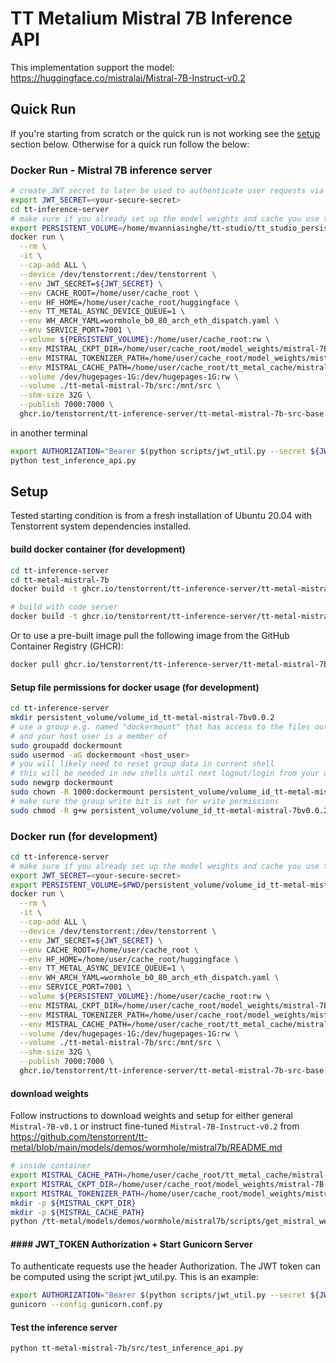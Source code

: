 # TT Metalium Mistral 7B Inference API

This implementation support the model: https://huggingface.co/mistralai/Mistral-7B-Instruct-v0.2

## Quick Run

If you're starting from scratch or the quick run is not working see the [setup](#setup) section below. Otherwise for a quick run follow the below:


### Docker Run - Mistral 7B inference server
```bash
# create JWT secret to later be used to authenticate user requests via the decoding of Authorization
export JWT_SECRET=<your-secure-secret>
cd tt-inference-server
# make sure if you already set up the model weights and cache you use the correct persistent volume
export PERSISTENT_VOLUME=/home/mvanniasinghe/tt-studio/tt_studio_persistent_volume/volume_id_tt-metal-mistral-7bv0.0.2
docker run \
  --rm \
  -it \
  --cap-add ALL \
  --device /dev/tenstorrent:/dev/tenstorrent \
  --env JWT_SECRET=${JWT_SECRET} \
  --env CACHE_ROOT=/home/user/cache_root \
  --env HF_HOME=/home/user/cache_root/huggingface \
  --env TT_METAL_ASYNC_DEVICE_QUEUE=1 \
  --env WH_ARCH_YAML=wormhole_b0_80_arch_eth_dispatch.yaml \
  --env SERVICE_PORT=7001 \
  --volume ${PERSISTENT_VOLUME}:/home/user/cache_root:rw \
  --env MISTRAL_CKPT_DIR=/home/user/cache_root/model_weights/mistral-7B-instruct-v0.2 \
  --env MISTRAL_TOKENIZER_PATH=/home/user/cache_root/model_weights/mistral-7B-instruct-v0.2 \
  --env MISTRAL_CACHE_PATH=/home/user/cache_root/tt_metal_cache/mistral-7B-instruct-v0.2 \
  --volume /dev/hugepages-1G:/dev/hugepages-1G:rw \
  --volume ./tt-metal-mistral-7b/src:/mnt/src \
  --shm-size 32G \
  --publish 7000:7000 \
  ghcr.io/tenstorrent/tt-inference-server/tt-metal-mistral-7b-src-base:v0.0.3-tt-metal-v0.52.0-rc33 

```
in another terminal
```bash
export AUTHORIZATION="Bearer $(python scripts/jwt_util.py --secret ${JWT_SECRET?ERROR env var JWT_SECRET must be set} encode '{"team_id": "tenstorrent", "token_id":"debug-test"}')"
python test_inference_api.py
```

## Setup

Tested starting condition is from a fresh installation of Ubuntu 20.04 with Tenstorrent system dependencies installed. 


#### build docker container (for development)

```bash
cd tt-inference-server
cd tt-metal-mistral-7b
docker build -t ghcr.io/tenstorrent/tt-inference-server/tt-metal-mistral-7b-src-base:v0.0.1-tt-metal-v0.52.0-rc33 -f mistral7b.src.base.inference.v0.52.0-rc33.Dockerfile .

# build with code server
docker build -t ghcr.io/tenstorrent/tt-inference-server/tt-metal-mistral-7b-src-base:v0.0.1-tt-metal-v0.51.0-rc29-cs -f mistral7b.src.base.inference.v0.51.0-rc29-cs.Dockerfile .
```

Or to use a pre-built image pull the following image from the GitHub Container Registry (GHCR):
```bash
docker pull ghcr.io/tenstorrent/tt-inference-server/tt-metal-mistral-7b-src-base:v0.0.3-tt-metal-v0.52.0-rc33
```
#### Setup file permissions for docker usage (for development)
```bash
cd tt-inference-server
mkdir persistent_volume/volume_id_tt-metal-mistral-7bv0.0.2
# use a group e.g. named "dockermount" that has access to the files outside the container
# and your host user is a member of
sudo groupadd dockermount
sudo usermod -aG dockermount <host_user>
# you will likely need to reset group data in current shell
# this will be needed in new shells until next logout/login from your user (you can do that now alternatively)
sudo newgrp dockermount
sudo chown -R 1000:dockermount persistent_volume/volume_id_tt-metal-mistral-7bv0.0.2
# make sure the group write bit is set for write permissions
sudo chmod -R g+w persistent_volume/volume_id_tt-metal-mistral-7bv0.0.2
```

### Docker run (for development)

```bash
cd tt-inference-server
# make sure if you already set up the model weights and cache you use the correct persistent volume
export JWT_SECRET=<your-secure-secret>
export PERSISTENT_VOLUME=$PWD/persistent_volume/volume_id_tt-metal-mistral-7bv0.0.2
docker run \
  --rm \
  -it \
  --cap-add ALL \
  --device /dev/tenstorrent:/dev/tenstorrent \
  --env JWT_SECRET=${JWT_SECRET} \
  --env CACHE_ROOT=/home/user/cache_root \
  --env HF_HOME=/home/user/cache_root/huggingface \
  --env TT_METAL_ASYNC_DEVICE_QUEUE=1 \
  --env WH_ARCH_YAML=wormhole_b0_80_arch_eth_dispatch.yaml \
  --env SERVICE_PORT=7001 \
  --volume ${PERSISTENT_VOLUME}:/home/user/cache_root:rw \
  --env MISTRAL_CKPT_DIR=/home/user/cache_root/model_weights/mistral-7B-instruct-v0.2 \
  --env MISTRAL_TOKENIZER_PATH=/home/user/cache_root/model_weights/mistral-7B-instruct-v0.2 \
  --env MISTRAL_CACHE_PATH=/home/user/cache_root/tt_metal_cache/mistral-7B-instruct-v0.2 \
  --volume /dev/hugepages-1G:/dev/hugepages-1G:rw \
  --volume ./tt-metal-mistral-7b/src:/mnt/src \
  --shm-size 32G \
  --publish 7000:7000 \
  ghcr.io/tenstorrent/tt-inference-server/tt-metal-mistral-7b-src-base:v0.0.3-tt-metal-v0.52.0-rc33 bash
```

#### download weights

Follow instructions to download weights and setup for either general `Mistral-7B-v0.1` or instruct fine-tuned `Mistral-7B-Instruct-v0.2` from https://github.com/tenstorrent/tt-metal/blob/main/models/demos/wormhole/mistral7b/README.md

```bash
# inside container
export MISTRAL_CACHE_PATH=/home/user/cache_root/tt_metal_cache/mistral-7B-instruct-v0.2
export MISTRAL_CKPT_DIR=/home/user/cache_root/model_weights/mistral-7B-instruct-v0.2
export MISTRAL_TOKENIZER_PATH=/home/user/cache_root/model_weights/mistral-7B-instruct-v0.2
mkdir -p ${MISTRAL_CKPT_DIR}
mkdir -p ${MISTRAL_CACHE_PATH}
python /tt-metal/models/demos/wormhole/mistral7b/scripts/get_mistral_weights.py --weights_path=${MISTRAL_CKPT_DIR} --instruct
```

#### #### JWT_TOKEN Authorization + Start Gunicorn Server
To authenticate requests use the header Authorization. The JWT token can be computed using the script jwt_util.py. This is an example:

```bash
export AUTHORIZATION="Bearer $(python scripts/jwt_util.py --secret ${JWT_SECRET?ERROR env var JWT_SECRET must be set} encode '{"team_id": "tenstorrent", "token_id":"debug-test"}')"
gunicorn --config gunicorn.conf.py
```
#### Test the inference server

```bash
python tt-metal-mistral-7b/src/test_inference_api.py
```
